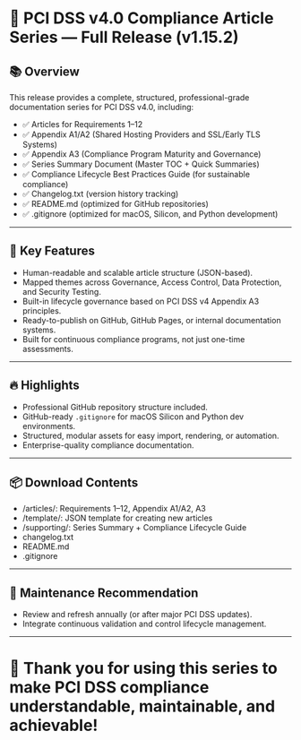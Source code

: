 # 🚀 PCI DSS v4.0 Compliance Article Series — Full Release (v1.15.2)

## 📚 Overview
This release provides a complete, structured, professional-grade documentation series for PCI DSS v4.0, including:
- ✅ Articles for Requirements 1–12
- ✅ Appendix A1/A2 (Shared Hosting Providers and SSL/Early TLS Systems)
- ✅ Appendix A3 (Compliance Program Maturity and Governance)
- ✅ Series Summary Document (Master TOC + Quick Summaries)
- ✅ Compliance Lifecycle Best Practices Guide (for sustainable compliance)
- ✅ Changelog.txt (version history tracking)
- ✅ README.md (optimized for GitHub repositories)
- ✅ .gitignore (optimized for macOS, Silicon, and Python development)

---

## 📄 Key Features
- Human-readable and scalable article structure (JSON-based).
- Mapped themes across Governance, Access Control, Data Protection, and Security Testing.
- Built-in lifecycle governance based on PCI DSS v4 Appendix A3 principles.
- Ready-to-publish on GitHub, GitHub Pages, or internal documentation systems.
- Built for continuous compliance programs, not just one-time assessments.

---

## 🔥 Highlights
- Professional GitHub repository structure included.
- GitHub-ready `.gitignore` for macOS Silicon and Python dev environments.
- Structured, modular assets for easy import, rendering, or automation.
- Enterprise-quality compliance documentation.

---

## 📦 Download Contents
- /articles/: Requirements 1–12, Appendix A1/A2, A3
- /template/: JSON template for creating new articles
- /supporting/: Series Summary + Compliance Lifecycle Guide
- changelog.txt
- README.md
- .gitignore

---

## 📅 Maintenance Recommendation
- Review and refresh annually (or after major PCI DSS updates).
- Integrate continuous validation and control lifecycle management.

---

# 🎉 Thank you for using this series to make PCI DSS compliance understandable, maintainable, and achievable!
